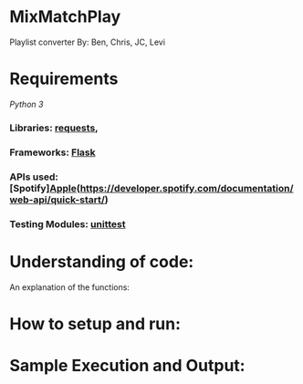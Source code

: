 # MixMatchPlay
Playlist converter
By: Ben, Chris, JC, Levi

# Requirements

*Python 3*

### Libraries: [requests](https://pypi.org/project/requests/),
### Frameworks: [Flask](https://flask.palletsprojects.com/en/2.1.x/)
### APIs used: [Spotify][Apple](https://developer.spotify.com/documentation/web-api/quick-start/)(https://developer.spotify.com/documentation/web-api/quick-start/)
### Testing Modules: [unittest](https://docs.python.org/3/library/unittest.html)

# Understanding of code:

An explanation of the functions:

# How to setup and run:

# Sample Execution and Output:

